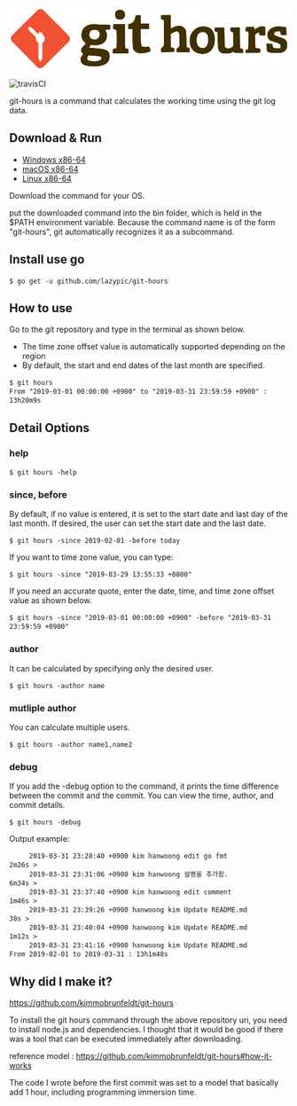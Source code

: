 ![logo](figures/git-hours.svg)

![travisCI](https://secure.travis-ci.org/lazypic/git-hours.png)

git-hours is a command that calculates the working time using the git log data.


## Download & Run
- [Windows x86-64](https://github.com/lazypic/git-hours/releases/download/v0.0.5/git-hours_windows_x86-64.tgz)
- [macOS x86-64](https://github.com/lazypic/git-hours/releases/download/v0.0.5/git-hours_darwin_x86-64.tgz)
- [Linux x86-64](https://github.com/lazypic/git-hours/releases/download/v0.0.5/git-hours_linux_x86-64.tgz)

Download the command for your OS.

put the downloaded command into the bin folder, which is held in the $PATH environment variable.
Because the command name is of the form "git-hours", git automatically recognizes it as a subcommand.

## Install use go
```
$ go get -u github.com/lazypic/git-hours
```

## How to use
Go to the git repository and type in the terminal as shown below.
- The time zone offset value is automatically supported depending on the region
- By default, the start and end dates of the last month are specified.

```
$ git hours
From "2019-03-01 00:00:00 +0900" to "2019-03-31 23:59:59 +0900" : 13h20m9s
```

## Detail Options

### help
```
$ git hours -help
```

### since, before
By default, if no value is entered, it is set to the start date and last day of the last month.
If desired, the user can set the start date and the last date.

```
$ git hours -since 2019-02-01 -before today
```

If you want to time zone value, you can type:
```
$ git hours -since "2019-03-29 13:55:33 +0800"
```


If you need an accurate quote, enter the date, time, and time zone offset value as shown below.
```
$ git hours -since "2019-03-01 00:00:00 +0900" -before "2019-03-31 23:59:59 +0900"
```

### author
It can be calculated by specifying only the desired user.
```
$ git hours -author name
```

### mutliple author
You can calculate multiple users.

```
$ git hours -author name1,name2
```

### debug
If you add the -debug option to the command, it prints the time difference between the commit and the commit.
You can view the time, author, and commit details.

```
$ git hours -debug
```

Output example:
```
	 2019-03-31 23:28:40 +0900 kim hanwoong edit go fmt
2m26s >
	 2019-03-31 23:31:06 +0900 kim hanwoong 설명을 추가함.
6m34s >
	 2019-03-31 23:37:40 +0900 kim hanwoong edit comment
1m46s >
	 2019-03-31 23:39:26 +0900 hanwoong kim Update README.md
38s >
	 2019-03-31 23:40:04 +0900 hanwoong kim Update README.md
1m12s >
	 2019-03-31 23:41:16 +0900 hanwoong kim Update README.md
From 2019-02-01 to 2019-03-31 : 13h1m48s
```


## Why did I make it?
https://github.com/kimmobrunfeldt/git-hours

To install the git hours command through the above repository uri, you need to install node.js and dependencies.
I thought that it would be good if there was a tool that can be executed immediately after downloading.

reference model : https://github.com/kimmobrunfeldt/git-hours#how-it-works

The code I wrote before the first commit was set to a model that basically add 1 hour, including programming immersion time.

